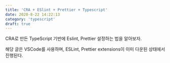 ```yaml
---
title: 'CRA + ESlint + Prettier + Typescript'
date: 2020-8-22 14:22:13
category: 'typescript'
draft: true
---
```


CRA로 만든 TypeScript 기반에 Eslint, Prettier 설정하는 법을 알아보자.

해당 글은 VSCode를 사용하며, ESLint, Prettier extensions이 이미 다운된 상태에서 진행된다.
